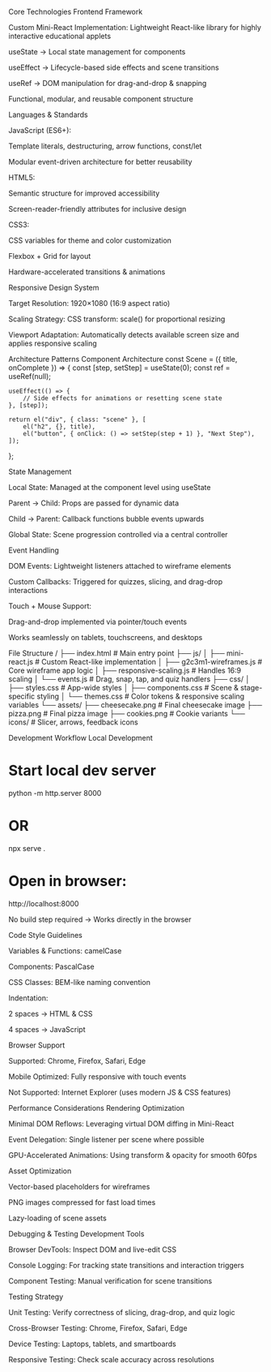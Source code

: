 Core Technologies
Frontend Framework

Custom Mini-React Implementation: Lightweight React-like library for highly interactive educational applets

useState → Local state management for components

useEffect → Lifecycle-based side effects and scene transitions

useRef → DOM manipulation for drag-and-drop & snapping

Functional, modular, and reusable component structure

Languages & Standards

JavaScript (ES6+):

Template literals, destructuring, arrow functions, const/let

Modular event-driven architecture for better reusability

HTML5:

Semantic structure for improved accessibility

Screen-reader-friendly attributes for inclusive design

CSS3:

CSS variables for theme and color customization

Flexbox + Grid for layout

Hardware-accelerated transitions & animations

Responsive Design System

Target Resolution: 1920×1080 (16:9 aspect ratio)

Scaling Strategy: CSS transform: scale() for proportional resizing

Viewport Adaptation: Automatically detects available screen size and applies responsive scaling

Architecture Patterns
Component Architecture
const Scene = ({ title, onComplete }) => {
    const [step, setStep] = useState(0);
    const ref = useRef(null);

    useEffect(() => {
        // Side effects for animations or resetting scene state
    }, [step]);

    return el("div", { class: "scene" }, [
        el("h2", {}, title),
        el("button", { onClick: () => setStep(step + 1) }, "Next Step"),
    ]);
};

State Management

Local State: Managed at the component level using useState

Parent → Child: Props are passed for dynamic data

Child → Parent: Callback functions bubble events upwards

Global State: Scene progression controlled via a central controller

Event Handling

DOM Events: Lightweight listeners attached to wireframe elements

Custom Callbacks: Triggered for quizzes, slicing, and drag-drop interactions

Touch + Mouse Support:

Drag-and-drop implemented via pointer/touch events

Works seamlessly on tablets, touchscreens, and desktops

File Structure
/
├── index.html                    # Main entry point
├── js/
│   ├── mini-react.js            # Custom React-like implementation
│   ├── g2c3m1-wireframes.js     # Core wireframe app logic
│   ├── responsive-scaling.js    # Handles 16:9 scaling
│   └── events.js                # Drag, snap, tap, and quiz handlers
├── css/
│   ├── styles.css               # App-wide styles
│   ├── components.css           # Scene & stage-specific styling
│   └── themes.css               # Color tokens & responsive scaling variables
└── assets/
    ├── cheesecake.png           # Final cheesecake image
    ├── pizza.png                # Final pizza image
    ├── cookies.png              # Cookie variants
    └── icons/                   # Slicer, arrows, feedback icons

Development Workflow
Local Development
# Start local dev server
python -m http.server 8000
# OR
npx serve .

# Open in browser:
http://localhost:8000


No build step required → Works directly in the browser

Code Style Guidelines

Variables & Functions: camelCase

Components: PascalCase

CSS Classes: BEM-like naming convention

Indentation:

2 spaces → HTML & CSS

4 spaces → JavaScript

Browser Support

Supported: Chrome, Firefox, Safari, Edge

Mobile Optimized: Fully responsive with touch events

Not Supported: Internet Explorer (uses modern JS & CSS features)

Performance Considerations
Rendering Optimization

Minimal DOM Reflows: Leveraging virtual DOM diffing in Mini-React

Event Delegation: Single listener per scene where possible

GPU-Accelerated Animations: Using transform & opacity for smooth 60fps

Asset Optimization

Vector-based placeholders for wireframes

PNG images compressed for fast load times

Lazy-loading of scene assets

Debugging & Testing
Development Tools

Browser DevTools: Inspect DOM and live-edit CSS

Console Logging: For tracking state transitions and interaction triggers

Component Testing: Manual verification for scene transitions

Testing Strategy

Unit Testing: Verify correctness of slicing, drag-drop, and quiz logic

Cross-Browser Testing: Chrome, Firefox, Safari, Edge

Device Testing: Laptops, tablets, and smartboards

Responsive Testing: Check scale accuracy across resolutions